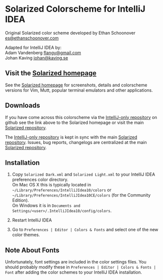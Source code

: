 Solarized Colorscheme for IntelliJ IDEA
=======================================

Original Solarized color scheme developed by Ethan Schoonover <es@ethanschoonover.com>  

Adapted for IntelliJ IDEA by:  
Adam Vandenberg <flangy@gmail.com>  
Johan Kaving <johan@kaving.se>

Visit the [Solarized homepage]
------------------------------

See the [Solarized homepage] for screenshots, 
details and colorscheme versions for Vim, Mutt, popular terminal emulators and 
other applications.

Downloads
---------

If you have come across this colorscheme via the [IntelliJ-only repository] on 
github see the link above to the Solarized homepage or visit the main [Solarized repository].

The [IntelliJ-only repository] is kept in sync with the main [Solarized repository].
Issues, bug reports, changelogs are centralized at the main [Solarized repository].

[Solarized homepage]:   http://ethanschoonover.com/solarized
[Solarized repository]: https://github.com/altercation/solarized
[IntelliJ-only repository]:  https://github.com/jkaving/intellij-colors-solarized

Installation
------------

1.  Copy `Solarized Dark.xml` and `Solarized Light.xml` to your IntelliJ IDEA preferences
color directory.  
On Mac OS X this is typically located in `~/Library/Preferences/IntelliJIdea10/colors` or `~/Library/Preferences/IntelliJIdea10CE/colors` (for the Community Edition).  
On Windows it is in `Documents and Settings/<user>/.IntelliJIdea10/config/colors`.
        
2. Restart IntelliJ IDEA

3. Go to `Preferences | Editor | Colors & Fonts` and select one of the new 
color themes.

Note About Fonts
-----------------
Unfortunately, font settings are included in the color settings files.
You should probably modify these in `Preferences | Editor | Colors & Fonts | Font`
after adding the color schemes to your IntelliJ IDEA installation.
